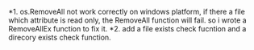  *1. os.RemoveAll not work correctly on windows platform,
 if there a file which attribute is read only, the RemoveAll function will fail.
 so i wrote a RemoveAllEx function to fix it.
*2. add a file exists check fucntion and a direcory exists check function.
